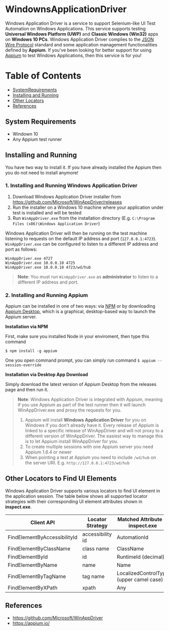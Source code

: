 # WindownsApplicationDriver

Windows Application Driver is a service to support Selenium-like UI Test Automation on Windows Applications. This service supports testing **Universal Windows Platform (UWP)** and **Classic Windows (Win32)** apps on **Windows 10 PCs**. Windows Application Driver complies to the [JSON Wire Protocol](https://github.com/SeleniumHQ/selenium/wiki/JsonWireProtocol) standard and some application management functionalities defined by **Appium**. If you've been looking for better support for using [Appium](http://appium.io) to test Windows Applications, then this service is for you!

# Table of Contents

* [SystemRequirements](#system-requirements)
* [Installing and Running](#installing-and-running)
* [Other Locators](#other-locators-to-find-ui-elements)
* [References](#references)

## System Requirements

* Windown 10
* Any Appium test runner

## Installing and Running
You have two way to install it. If you have already installed the Appium then you do not need to install anymore!

### 1. Installing and Running Windows Application Driver

1. Download Windows Application Driver installer from <https://github.com/Microsoft/WinAppDriver/releases>
2. Run the installer on a Windows 10 machine where your application under test is installed and will be tested
3. Run `WinAppDriver.exe` from the installation directory (E.g. `C:\Program Files (x86)\Windows Application Driver`)

Windows Application Driver will then be running on the test machine listening to requests on the default IP address and port (`127.0.0.1:4723`). `WinAppDriver.exe` can be configured to listen to a different IP address and port as follows:

```
WinAppDriver.exe 4727
WinAppDriver.exe 10.0.0.10 4725
WinAppDriver.exe 10.0.0.10 4723/wd/hub
```

> **Note**: You must run `WinAppDriver.exe` as **administrator** to listen to a different IP address and port.

### 2. Installing and Running Appium

Appium can be installed in one of two ways: via [NPM](https://www.npmjs.com/) or by downloading [Appium Desktop](https://github.com/appium/appium-desktop/releases/), which is a graphical, desktop-based way to launch the Appium server.

**Installation via NPM**

First, make sure you installed Node in your enviroment, then type this command

`$ npm install -g appium`

One you open command prompt, you can simply run command `$ appium --session-override`

**Installation via Desktop App Download**

Simply download the latest version of Appium Desktop from the releases page and then run it.

> **Note**: Windows Application Driver is integrated with Appium, meaning if you use Appium as part of the test runner then it will launch WinAppDriver.exe and proxy the requests for you.
> 1. Appium will install **Windows Application Driver** for you on Windows if you don't already have it.  Every release of Appium is linked to a specific release of WinAppDriver and will not proxy to a different version of WinAppDriver. The easiest way to manage this is to let Appium install WinAppDriver for you.
> 2. To create multiple sessions with one Appium server you need Appium 1.6.4 or newer
> 3. When pointing a test at Appium you need to include `/wd/hub` on the server URI. E.g. `http://127.0.0.1:4723/wd/hub`

## Other Locators to Find UI Elements

Windows Application Driver supports various locators to find UI element in the application session. The table below shows all supported locator strategies with their corresponding UI element attributes shown in **inspect.exe**.

| Client API                   	| Locator Strategy 	| Matched Attribute in inspect.exe       	| Example      	|
|------------------------------	|------------------	|----------------------------------------	|--------------	|
| FindElementByAccessibilityId 	| accessibility id 	| AutomationId                           	| AppNameTitle 	|
| FindElementByClassName       	| class name       	| ClassName                              	| TextBlock    	|
| FindElementById              	| id               	| RuntimeId (decimal)                    	| 42.333896.3.1	|
| FindElementByName            	| name             	| Name                                   	| Calculator   	|
| FindElementByTagName         	| tag name         	| LocalizedControlType (upper camel case)	| Text         	|
| FindElementByXPath           	| xpath            	| Any                                    	| //Button[0]  	|

## References

* <https://github.com/Microsoft/WinAppDriver>
* <https://appium.io/>
